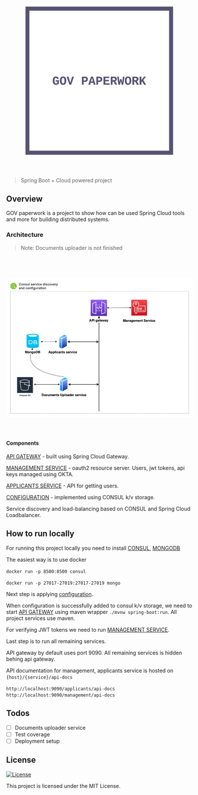 <h1 align="center">
	<br>
	<img width="400" src="media/logo.png" alt="gov-paperwork">
	<br>
	<br>
</h1>

> Spring Boot + Cloud powered project

## Overview

GOV paperwork is a project to show how can be used Spring Cloud tools and more for building distributed systems.

### Architecture

> Note: Documents uploader is not finished


<h1 align="center">
	<br>
	<img width="800" src="media/diagram.png" alt="gov-paperwork">
	<br>
	<br>
</h1>

#### Components

[API GATEWAY](https://github.com/ordfanger/gov-paperwork-api-gateway) - built using Spring Cloud Gateway.

[MANAGEMENT SERVICE](https://github.com/ordfanger/gov-paperwork-management) - oauth2 resource server. Users, jwt tokens, api keys managed using OKTA.

[APPLICANTS SERVICE](https://github.com/ordfanger/gov-papework-applicants) - API for getting users. 

[CONFIGURATION](https://github.com/ordfanger/gov-paperwork-configuration) - implemented using CONSUL k/v storage.

Service discovery and load-balancing based on CONSUL and Spring Cloud Loadbalancer.

## How to run locally

For running this project locally you need to install [CONSUL](https://www.consul.io/docs/install),
[MONGODB](https://docs.mongodb.com/manual/installation/)

The easiest way is to use docker

`docker run -p 8500:8500 consul`

`docker run -p 27017-27019:27017-27019 mongo`

Next step is applying [configuration](https://github.com/ordfanger/gov-paperwork-configuration). 

When configuration is successfully added to consul k/v storage, we need to start [API GATEWAY](https://github.com/ordfanger/gov-paperwork-api-gateway) using maven wrapper `./mvnw spring-boot:run`. All project services use maven.

For verifying JWT tokens we need to run [MANAGEMENT SERVICE](https://github.com/ordfanger/gov-paperwork-management).

Last step is to run all remaining services.

API gateway by default uses port 9090. All remaining services is hidden behing api gateway.

API documentation for management, applicants service is hosted on `{host}/{service}/api-docs`

`http://localhost:9090/applicants/api-docs`
`http://localhost:9090/management/api-docs`


## Todos
- [ ] Documents uploader service
- [ ] Test coverage
- [ ] Deployment setup

## License

[![License](http://img.shields.io/:license-mit-blue.svg?style=flat-square)](http://badges.mit-license.org)

This project is licensed under the MIT License.
